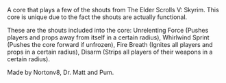 A core that plays a few of the shouts from The Elder Scrolls V: Skyrim.
This core is unique due to the fact the shouts are actually functional.

These are the shouts included into the core:
Unrelenting Force (Pushes players and props away from itself in a certain radius),
Whirlwind Sprint (Pushes the core forward if unfrozen),
Fire Breath (Ignites all players and props in a certain radius),
Disarm (Strips all players of their weapons in a certain radius).

Made by Nortonv8, Dr. Matt and Pum.
